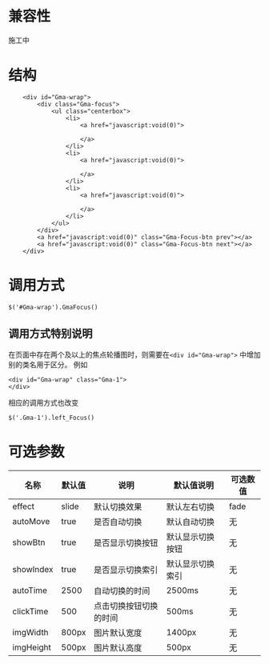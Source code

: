 # 兼容性

施工中

# 结构

```
	<div id="Gma-wrap">
		<div class="Gma-focus">
			<ul class="centerbox">
				<li>
					<a href="javascript:void(0)">
					
					</a>
				</li>
				<li>
					<a href="javascript:void(0)">
					
					</a>
				</li>
				<li>
					<a href="javascript:void(0)">
				
					</a>
				</li>
			</ul>
		</div>
		<a href="javascript:void(0)" class="Gma-Focus-btn prev"></a>
		<a href="javascript:void(0)" class="Gma-Focus-btn next"></a>
	</div>
```

# 调用方式

```
$('#Gma-wrap').GmaFocus()
```

## 调用方式特别说明

在页面中存在两个及以上的焦点轮播图时，则需要在```<div id="Gma-wrap">``` 中增加别的类名用于区分。
例如
```
<div id="Gma-wrap" class="Gma-1">
</div>

```
相应的调用方式也改变

```
$('.Gma-1').left_Focus()
```

# 可选参数
| 名称 | 默认值 | 说明 | 默认值说明 | 可选数值 |
| ------ | ------ | ------ | ------ | ------ |
| effect | slide | 默认切换效果 | 默认左右切换 | fade |
| autoMove | true | 是否自动切换 | 默认自动切换 | 无 |
| showBtn | true | 是否显示切换按钮 | 默认显示切换按钮 | 无 |
| showIndex | true | 是否显示切换索引 | 默认显示切换索引 | 无 |
| autoTime | 2500 | 自动切换的时间 | 2500ms | 无 |
| clickTime | 500 | 点击切换按钮切换的时间 | 500ms | 无 |
| imgWidth | 800px | 图片默认宽度 | 1400px | 无 |
| imgHeight | 500px | 图片默认高度 | 500px | 无 |